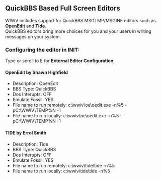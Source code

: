 ## QuickBBS Based Full Screen Editors
WWIV includes support for QuickBBS MSGTMP/MSGINF editors such as **OpenEdit** and **Tide**.  
QuickBBS editors bring more choices for you and your users in writing messages on your system.

### Configuring the editor in INIT:
Type or scroll to E for **External Editor Configuration**. 

#### OpenEdit by Shawn Highfield 
* Description: OpenEdit 
* BBS Type: QuickBBS 
* Dos Interupts: OFF 
* Emulate Fossil: YES 
* File name to run remotely: c:\wwiv\oe\oedit.exe -n%5 -pC:\WWIV\TEMP%N -1 
* File name to run locally: c:\wwiv\oe\oedit.exe -n%5 -pC:\WWIV\TEMP%N -1 

#### TIDE by Errol Smith
* Description: Tide
* BBS Type: QuickBBS
* Dos Interupts: OFF
* Emulate Fossil: YES
* File name to run remotely: c:\wwiv\tide\tide -n%5
* File name to run locally: c:\wwiv\tide\tide -n%5
 